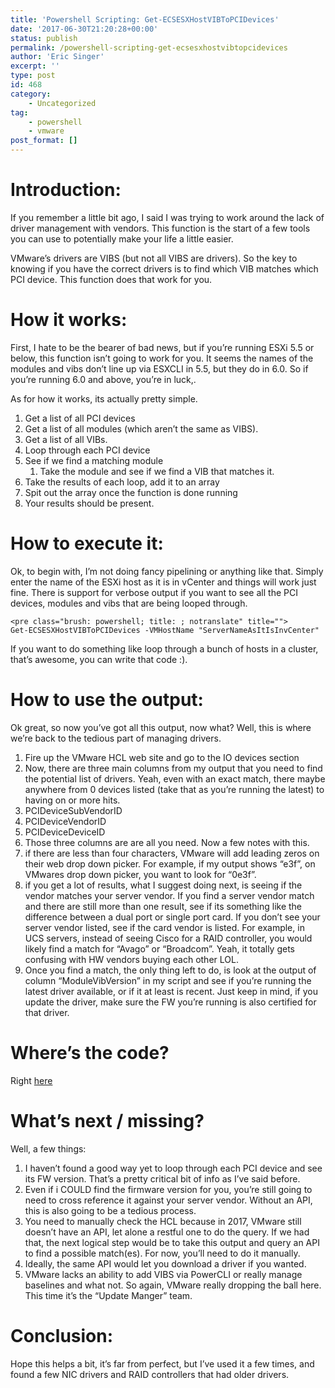 ```yaml
---
title: 'Powershell Scripting: Get-ECSESXHostVIBToPCIDevices'
date: '2017-06-30T21:20:28+00:00'
status: publish
permalink: /powershell-scripting-get-ecsesxhostvibtopcidevices
author: 'Eric Singer'
excerpt: ''
type: post
id: 468
category:
    - Uncategorized
tag:
    - powershell
    - vmware
post_format: []
---
```

Introduction:
=============

If you remember a little bit ago, I said I was trying to work around the lack of driver management with vendors. This function is the start of a few tools you can use to potentially make your life a little easier.

VMware’s drivers are VIBS (but not all VIBS are drivers). So the key to knowing if you have the correct drivers is to find which VIB matches which PCI device. This function does that work for you.

How it works:
=============

First, I hate to be the bearer of bad news, but if you’re running ESXi 5.5 or below, this function isn’t going to work for you. It seems the names of the modules and vibs don’t line up via ESXCLI in 5.5, but they do in 6.0. So if you’re running 6.0 and above, you’re in luck,.

As for how it works, its actually pretty simple.

1. Get a list of all PCI devices
2. Get a list of all modules (which aren’t the same as VIBS).
3. Get a list of all VIBs.
4. Loop through each PCI device 
  1. See if we find a matching module 
      1. Take the module and see if we find a VIB that matches it.
5. Take the results of each loop, add it to an array
6. Spit out the array once the function is done running
7. Your results should be present.

How to execute it:
==================

Ok, to begin with, I’m not doing fancy pipelining or anything like that. Simply enter the name of the ESXi host as it is in vCenter and things will work just fine. There is support for verbose output if you want to see all the PCI devices, modules and vibs that are being looped through.

```
<pre class="brush: powershell; title: ; notranslate" title="">
Get-ECSESXHostVIBToPCIDevices -VMHostName "ServerNameAsItIsInvCenter"
```

If you want to do something like loop through a bunch of hosts in a cluster, that’s awesome, you can write that code :).

How to use the output:
======================

Ok great, so now you’ve got all this output, now what? Well, this is where we’re back to the tedious part of managing drivers.

1. Fire up the VMware HCL web site and go to the IO devices section
2. Now, there are three main columns from my output that you need to find the potential list of drivers. Yeah, even with an exact match, there maybe anywhere from 0 devices listed (take that as you’re running the latest) to having on or more hits. 
  1. PCIDeviceSubVendorID
  2. PCIDeviceVendorID
  3. PCIDeviceDeviceID
3. Those three columns are are all you need. Now a few notes with this. 
  1. if there are less than four characters, VMware will add leading zeros on their web drop down picker. For example, if my output shows “e3f”, on VMwares drop down picker, you want to look for “0e3f”.
  2. if you get a lot of results, what I suggest doing next, is seeing if the vendor matches your server vendor. If you find a server vendor match and there are still more than one result, see if its something like the difference between a dual port or single port card. If you don’t see your server vendor listed, see if the card vendor is listed. For example, in UCS servers, instead of seeing Cisco for a RAID controller, you would likely find a match for “Avago” or “Broadcom”. Yeah, it totally gets confusing with HW vendors buying each other LOL.
4. Once you find a match, the only thing left to do, is look at the output of column “ModuleVibVersion” in my script and see if you’re running the latest driver available, or if it at least is recent. Just keep in mind, if you update the driver, make sure the FW you’re running is also certified for that driver.

Where’s the code?
=================

Right [here](https://github.com/ericcsinger/Powershell/tree/master/VMware/Get-ECSESXHostVIBToPCIDevices)

What’s next / missing?
======================

Well, a few things:

1. I haven’t found a good way yet to loop through each PCI device and see its FW version. That’s a pretty critical bit of info as I’ve said before.
2. Even if i COULD find the firmware version for you, you’re still going to need to cross reference it against your server vendor. Without an API, this is also going to be a tedious process.
3. You need to manually check the HCL because in 2017, VMware still doesn’t have an API, let alone a restful one to do the query. If we had that, the next logical step would be to take this output and query an API to find a possible match(es). For now, you’ll need to do it manually. 
  1. Ideally, the same API would let you download a driver if you wanted.
4. VMware lacks an ability to add VIBS via PowerCLI or really manage baselines and what not. So again, VMware really dropping the ball here. This time it’s the “Update Manger” team.

Conclusion:
===========

Hope this helps a bit, it’s far from perfect, but I’ve used it a few times, and found a few NIC drivers and RAID controllers that had older drivers.